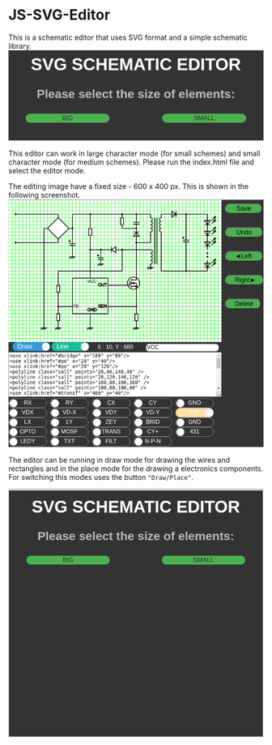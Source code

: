 # JS-SVG-Editor
This is a schematic editor that uses SVG format and a simple schematic library.
![Editor start screen](https://github.com/bigbigmdm/JS-SVG-Editor/raw/main/start_editor.png)

This editor can work in large character mode (for small schemes) and small character mode (for medium schemes). Please run the index.html file and select the editor mode.

The editing image have a fixed size - 600 x 400 px. This is shown in the following screenshot.
![Editor main screen](https://github.com/bigbigmdm/JS-SVG-Editor/raw/main/svg_editor_small.png)

The editor can be running in draw mode for drawing the wires and rectangles and in the place mode for the drawing a electronics components. For switching this modes uses the button `"Draw/Place"`.

![Editor start screen](https://github.com/bigbigmdm/JS-SVG-Editor/blob/main/Peek%202022-02-01%2011-38.gif)
